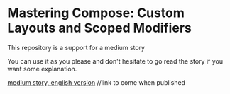 # Mastering Compose: Custom Layouts and Scoped Modifiers

This repository is a support for a medium story

You can use it as you please and don't hesitate to go read the story if you want some explanation.

[medium story, english version]()  //link to come when published


